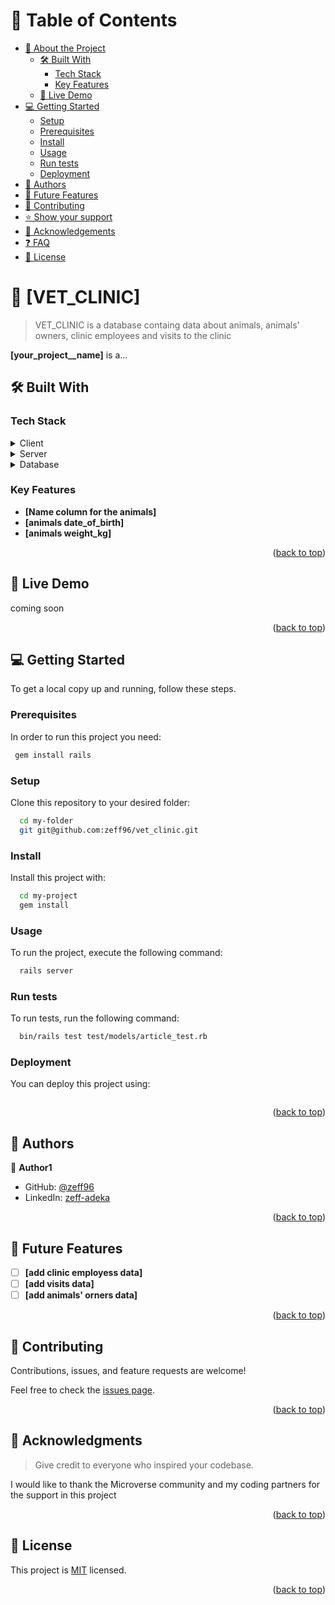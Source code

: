 # 📗 Table of Contents

- [📖 About the Project](#about-project)
  - [🛠 Built With](#built-with)
    - [Tech Stack](#tech-stack)
    - [Key Features](#key-features)
  - [🚀 Live Demo](#live-demo)
- [💻 Getting Started](#getting-started)
  - [Setup](#setup)
  - [Prerequisites](#prerequisites)
  - [Install](#install)
  - [Usage](#usage)
  - [Run tests](#run-tests)
  - [Deployment](#triangular_flag_on_post-deployment)
- [👥 Authors](#authors)
- [🔭 Future Features](#future-features)
- [🤝 Contributing](#contributing)
- [⭐️ Show your support](#support)
- [🙏 Acknowledgements](#acknowledgements)
- [❓ FAQ](#faq)
- [📝 License](#license)

# 📖 [VET_CLINIC] <a name="about-project"></a>

> VET_CLINIC is a database containg data about animals, animals' owners, clinic employees and visits to the clinic

**[your_project__name]** is a...

## 🛠 Built With <a name="built-with"></a>

### Tech Stack <a name="tech-stack"></a>

<details>
  <summary>Client</summary>
  <ul>
    <li><a href="https://reactjs.org/">React.js</a></li>
  </ul>
</details>

<details>
  <summary>Server</summary>
  <ul>
    <li><a href="https://expressjs.com/">Express.js</a></li>
  </ul>
</details>

<details>
<summary>Database</summary>
  <ul>
    <li><a href="https://www.postgresql.org/">PostgreSQL</a></li>
  </ul>
</details>

### Key Features <a name="key-features"></a>

- **[Name column for the animals]**
- **[animals date_of_birth]**
- **[animals weight_kg]**

<p align="right">(<a href="#readme-top">back to top</a>)</p>

## 🚀 Live Demo <a name="live-demo"></a>

coming soon

<p align="right">(<a href="#readme-top">back to top</a>)</p>

## 💻 Getting Started <a name="getting-started"></a>

To get a local copy up and running, follow these steps.

### Prerequisites

In order to run this project you need:

```sh
 gem install rails
```

### Setup

Clone this repository to your desired folder:

```sh
  cd my-folder
  git git@github.com:zeff96/vet_clinic.git
```

### Install

Install this project with:

```sh
  cd my-project
  gem install
```

### Usage

To run the project, execute the following command:

```sh
  rails server
```

### Run tests

To run tests, run the following command:

```sh
  bin/rails test test/models/article_test.rb
```

### Deployment

You can deploy this project using:

```sh

```

<p align="right">(<a href="#readme-top">back to top</a>)</p>

## 👥 Authors <a name="authors"></a>

👤 **Author1**

- GitHub: [@zeff96](https://github.com/zeff96)
- LinkedIn: [zeff-adeka](https://www.linkedin.com/in/zeff-adeka/)

<p align="right">(<a href="#readme-top">back to top</a>)</p>

## 🔭 Future Features <a name="future-features"></a>

- [ ] **[add clinic employess data]**
- [ ] **[add visits data]**
- [ ] **[add animals' orners data]**

<p align="right">(<a href="#readme-top">back to top</a>)</p>

## 🤝 Contributing <a name="contributing"></a>

Contributions, issues, and feature requests are welcome!

Feel free to check the [issues page](https://github.com/zeff96/vet_clinic/issues).

<p align="right">(<a href="#readme-top">back to top</a>)</p>

## 🙏 Acknowledgments <a name="acknowledgements"></a>

> Give credit to everyone who inspired your codebase.

I would like to thank the Microverse community and my coding partners for the support in this project

<p align="right">(<a href="#readme-top">back to top</a>)</p>

## 📝 License <a name="license"></a>

This project is [MIT](./LICENSE) licensed.

<p align="right">(<a href="#readme-top">back to top</a>)</p>
